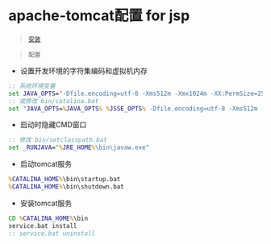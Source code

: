 # apache-tomcat配置 for jsp

> [`安装`](https://projects.apache.org/project.html?tomcat)


> `配置`
* 设置开发环境的字符集编码和虚拟机内存
~~~cmd
:: 系统环境变量
set JAVA_OPTS="-Dfile.encoding=utf-8 -Xms512m -Xmx1024m -XX:PermSize=256M -XX:MaxPermSize=2"
:: 或修改 bin/catalina.bat
set "JAVA_OPTS=%JAVA_OPTS% %JSSE_OPTS% -Dfile.encoding=utf-8 -Xms512m -Xmx1024m -XX:PermSize=256M -XX:MaxPermSize=2"
~~~
* 启动时隐藏CMD窗口
~~~cmd
:: 修改 bin/setclasspath.bat
set _RUNJAVA="%JRE_HOME%\bin\javaw.exe"
~~~
* 启动tomcat服务
~~~cmd
%CATALINA_HOME%\bin\startup.bat
%CATALINA_HOME%\bin\shutdown.bat
~~~
* 安装tomcat服务
~~~cmd
CD %CATALINA_HOME%\bin
service.bat install
:: service.bat uninstall
~~~

